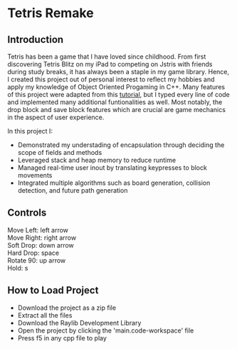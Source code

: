 # Tetris Remake
## Introduction
Tetris has been a game that I have loved since childhood. From first discovering Tetris Blitz on my iPad to competing on Jstris with friends during study breaks, it has always been a staple in my game library. Hence, I created this project out of personal interest to reflect my hobbies and apply my knowledge of Object Oriented Progaming in C++. Many features of this project were adapted from this [tutorial](https://m.youtube.com/watch?si=uf-8EqsuYmcLMLbP&v=wVYKG_ch4yM&feature=youtu.be), but I typed every line of code and implemented many additional funtionalities as well. Most notably, the drop block and save block features which are crucial are game mechanics in the aspect of user experience.

In this project I:
- Demonstrated my understading of encapsulation through deciding the scope of fields and methods
- Leveraged stack and heap memory to reduce runtime
- Managed real-time user inout by translating keypresses to block movements
- Integrated multiple algorithms such as board generation, collision detection, and future path generation

## Controls
Move Left: left arrow\
Move Right:	right arrow\
Soft Drop:	down arrow\
Hard Drop:	space\
Rotate 90: up arrow\
Hold: s

## How to Load Project
- Download the project as a zip file
- Extract all the files
- Download the Raylib Development Library
- Open the project by clicking the 'main.code-workspace' file
- Press f5 in any cpp file to play
